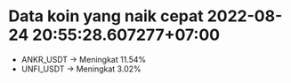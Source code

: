 # Data koin yang naik cepat 2022-08-24 20:55:28.607277+07:00

* ANKR_USDT -> Meningkat 11.54%
* UNFI_USDT -> Meningkat 3.02%
